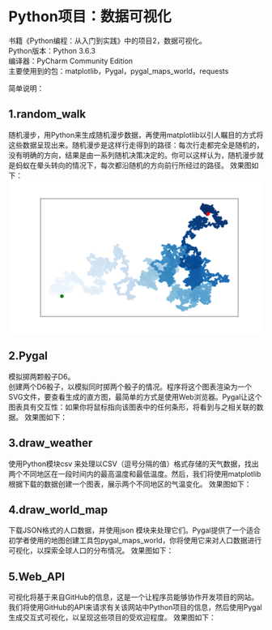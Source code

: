 # Python项目：数据可视化
书籍《Python编程：从入门到实践》中的项目2，数据可视化。<br>
Python版本：Python 3.6.3<br>
编译器：PyCharm Community Edition<br>
主要使用到的包：matplotlib，Pygal，pygal_maps_world，requests<br>

简单说明：
## 1.random_walk
随机漫步，用Python来生成随机漫步数据，再使用matplotlib以引人瞩目的方式将这些数据呈现出来。随机漫步是这样行走得到的路径：每次行走都完全是随机的，没有明确的方向，结果是由一系列随机决策决定的。你可以这样认为，随机漫步就是蚂蚁在晕头转向的情况下，每次都沿随机的方向前行所经过的路径。
效果图如下：<br>
![](https://github.com/Seaworth/Data_visualization/raw/master/random_walk/Figure_1.png)

## 2.Pygal
模拟掷两颗骰子D6。<br>
创建两个D6骰子，以模拟同时掷两个骰子的情况。程序将这个图表渲染为一个SVG文件，要查看生成的直方图，最简单的方式是使用Web浏览器。Pygal让这个图表具有交互性：如果你将鼠标指向该图表中的任何条形，将看到与之相关联的数据。
效果图如下：<br>

## 3.draw_weather
使用Python模块csv 来处理以CSV（逗号分隔的值）格式存储的天气数据，找出两个不同地区在一段时间内的最高温度和最低温度。然后，我们将使用matplotlib根据下载的数据创建一个图表，展示两个不同地区的气温变化。
效果图如下：

## 4.draw_world_map
下载JSON格式的人口数据，并使用json 模块来处理它们。Pygal提供了一个适合初学者使用的地图创建工具包pygal_maps_world，你将使用它来对人口数据进行可视化，以探索全球人口的分布情况。
效果图如下：


## 5.Web_API
可视化将基于来自GitHub的信息，这是一个让程序员能够协作开发项目的网站。我们将使用GitHub的API来请求有关该网站中Python项目的信息，然后使用Pygal生成交互式可视化，以呈现这些项目的受欢迎程度。
效果图如下：



